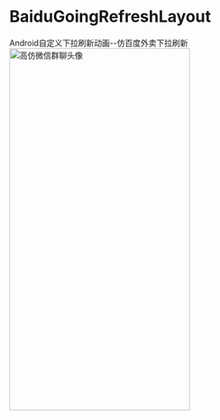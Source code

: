 # BaiduGoingRefreshLayout
Android自定义下拉刷新动画--仿百度外卖下拉刷新
<img src="http://img.blog.csdn.net/20160411115612150" width = "320" height = "640" alt="高仿微信群聊头像" align=center />
